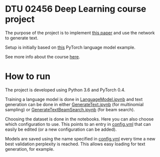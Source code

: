 # DTU 02456 Deep Learning course project
The purpose of the project is to implement [this paper](https://arxiv.org/pdf/1708.02182v1.pdf) and use the network to generate text.

Setup is initially based on [this](https://github.com/pytorch/examples/tree/master/word_language_model) PyTorch language model example.

See more info about the course [here](https://kurser.dtu.dk/course/02456).

# How to run
The project is developed using Python 3.6 and PyTorch 0.4.

Training a language model is done in [LanguageModel.ipynb](LanguageModel.ipynb) and text generation can be done in either [GenerateText.ipynb](GenerateText.ipynb) (for multinomial sampling) or [GenerateTextBeamSearch.ipynb](GenerateTextBeamSearch.ipynb) (for beam search).

Choosing the dataset is done in the notebooks.
Here you can also choose which configuration to use. 
This points to an entry in [config.yml](config.yml) that can easily be edited (or a new configuration can be added).

Models are saved using the name specified in [config.yml](config.yml) every time a new best validation perplexity is reached.
This allows easy loading for text generation, for example.

